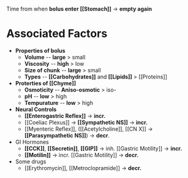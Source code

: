 Time from when **bolus enter [[Stomach]]** -> **empty again**

# Associated Factors
- **Properties of bolus**
	- **Volume** -- **large** > small
	- **Viscosity** -- **high** > low
	- **Size of chunk** -- **large** > small
	- **Types** -- **[[Carbohydrates]]** and **[[Lipids]]** > [[Proteins]]
- **Proterties of [[Chyme]]**
	- **Osmoticity** -- **Aniso-osmotic** > iso- 
	- **pH** -- **low** > high
	- **Tempurature** -- **low** > high
- **Neural Controls**
	- **[[Enterogastric Reflex]]** -> **incr.**
	- [[Coeliac Plexus]] -> **[[Sympathetic NS]]** -> **incr.**
	- [[Myenteric Reflex]], ([[Acetylcholine]], [[CN X]] -> **[[Parasympathetic NS]]**) -> **decr**.
- GI Hormones
	- **[[CCK]]**, **[[Secretin]]**, **[[GIP]]** -> inh. [[Gastric Motility]] -> **incr.**
	- **[[Motilin]]** -> incr. [[Gastric Motility]] -> **decr.**
- Some drugs
	- [[Erythromycin]], [[Metroclopramide]] -> **decr.**